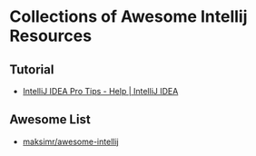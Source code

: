 # Collections of Awesome Intellij Resources

## Tutorial

- [IntelliJ IDEA Pro Tips - Help | IntelliJ IDEA](https://www.jetbrains.com/help/idea/pro-tips.html)

## Awesome List

- [maksimr/awesome-intellij](https://github.com/maksimr/awesome-intellij)